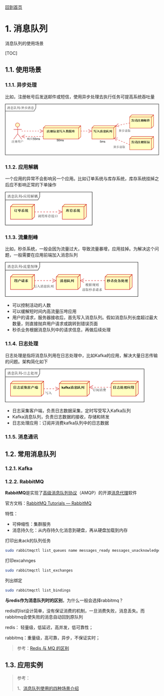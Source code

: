 [回到首页](../README.md)

# 1. 消息队列

消息队列的使用场景

[TOC]

## 1.1. 使用场景

### 1.1.1. 异步处理

比如，注册帐号后发送邮件或短信，使用异步处理去执行任务可提高系统吞吐量

 ![img](../imgs/820332-20160124211131625-1083908699.png)

### 1.1.2. 应用解耦

一个应用的异常不会影响另一个应用。比如订单系统与库存系统，库存系统挂掉之后应不影响正常的下单操作

 ![img](../imgs/820332-20160124211254187-1511483255.png)

### 1.1.3. 流量削峰

比如，秒杀系统，一般会因为流量过大，导致流量暴增，应用挂掉。为解决这个问题，一般需要在应用前端加入消息队列

 ![img](../imgs/820332-20160124211333125-923847962.png)

- 可以控制活动的人数
- 可以缓解短时间内高流量压垮应用
- 用户的请求，服务器接收后，首先写入消息队列。假如消息队列长度超过最大数量，则直接抛弃用户请求或跳转到错误页面
- 秒杀业务根据消息队列中的请求信息，再做后续处理

### 1.1.4. 日志处理

日志处理是指将消息队列用在日志处理中，比如Kafka的应用，解决大量日志传输的问题。架构简化如下

 ![img](../imgs/820332-20160124211436718-1054529852.png)

- 日志采集客户端，负责日志数据采集，定时写受写入Kafka队列
- Kafka消息队列，负责日志数据的接收，存储和转发
- 日志处理应用：订阅并消费kafka队列中的日志数据

### 1.1.5. 消息通讯

## 1.2. 常用消息队列

### 1.2.1. Kafka

### 1.2.2. RabbitMQ

**RabbitMQ**是实现了[高级消息队列协议](https://zh.wikipedia.org/wiki/高级消息队列协议)（AMQP）的开源[消息代理](https://zh.wikipedia.org/wiki/消息代理)软件

官方文档：[RabbitMQ Tutorials — RabbitMQ](https://www.rabbitmq.com/getstarted.html)

特性：

- 可伸缩性：集群服务
- 消息持久化：从内存持久化消息到硬盘，再从硬盘加载到内存

打印出未ack的队列任务

```bash
sudo rabbitmqctl list_queues name messages_ready messages_unacknowledged
```

打印excahnges

```bash
sudo rabbitmqctl list_exchanges
```

列出绑定

```bash
sudo rabbitmqctl list_bindings
```

**与redis作为消息队列时的区别**，为什么一般会选择rabbitmq？

redis的list设计简单，没有保证消费的机制，一旦消费失败，消息丢失。而rabbitmq会使失败的消息自动回到原队列

redis： 轻量级，低延迟，高并发，低可靠性；

rabbitmq：重量级，高可靠，异步，不保证实时；

> 参考：[Redis 与 MQ 的区别](https://www.cnblogs.com/dengguangxue/p/11537466.html)

## 1.3. 应用实例

> 参考：
> 
> 1、[消息队列使用的四种场景介绍](https://www.cnblogs.com/yanglang/p/9259172.html)

